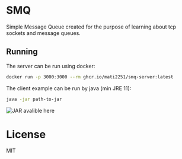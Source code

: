 # SMQ
Simple Message Queue created for the purpose of learning about tcp sockets and message queues. 
## Running
The server can be run using docker:
```bash
docker run -p 3000:3000 --rm ghcr.io/mati2251/smq-server:latest 
```
The client example can be run by java (min JRE 11): 
```bash
java -jar path-to-jar
```
![JAR avalible here](https://github.com/mati2251/smq/releases/)
# License
MIT
